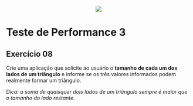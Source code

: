 <p align="center">
    <img src="https://www.infnet.edu.br/infnet/wp-content/themes/infnet.homepage//assets/img/LogoInfnetRodape.png"/>
</p>

# Teste de Performance 3

## Exercício 08

Crie uma aplicação que solicite ao usuário o **tamanho de cada um dos lados de um triângulo** e informe se os três valores informados podem realmente formar um triângulo.

_Dica: a soma de quaisquer dois lados de um triângulo sempre é maior que o tamanho do lado restante._
